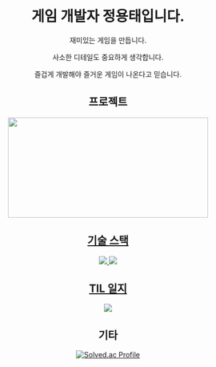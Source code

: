 <div align=center>

# 게임 개발자 정용태입니다.

재미있는 게임을 만듭니다.

사소한 디테일도 중요하게 생각합니다.

즐겁게 개발해야 즐거운 게임이 나온다고 믿습니다.

## 프로젝트

<a href="https://far-diagnostic-40e.notion.site/COUNTRY-HERO-eceec0f4ae5041a28fc7a79ad1f8d83f?pvs=4" target="_blank"><img src="https://github.com/YongTaeJ/YongTaeJ/assets/149345676/aec6a5ae-8bb6-46b7-8f39-e3e5eebce893.png" width="400" height="200"/>

## 기술 스택

<img src="https://img.shields.io/badge/Unity-000000?style=plastic&logo=Unity&logoColor=FFFFFF"/>
<img src="https://img.shields.io/badge/C%23-512BD4?style=plastic&logo=Csharp&logoColor=FFFFFF"/>

## TIL 일지
<a href="https://blog.naver.com/g_o_robot" target="_blank"><img src="https://img.shields.io/badge/Blog-03C75A?style=plastic&logo=Naver&logoColor=FFFFFF"/></a>

## 기타

[![Solved.ac Profile](http://mazassumnida.wtf/api/generate_badge?boj=gomdollee)](https://solved.ac/gomdollee)<br/>

</div>

